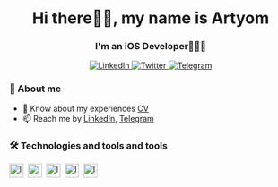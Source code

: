 <div id="header" align="center">
    <h1>Hi there👋🏻, my name is Artyom</h1>
    <h3>I'm an iOS Developer👨🏻‍💻</h3>
</div>

<div id="socials" align="center">
    <a href="https://www.linkedin.com/in/acidcry909/">
        <img src="https://img.shields.io/badge/Linkedin-black?style=for-the-badge&logo=linkedin" alt="LinkedIn"/
    </a>
    <a href="https://twitter.com/acidcry909">
        <img src="https://img.shields.io/badge/Twitter-black?style=for-the-badge&logo=x" alt="Twitter"/
    </a>
    <a href="https://t.me/acidcry909">
        <img src="https://img.shields.io/badge/Telegram-black?style=for-the-badge&logo=telegram" alt="Telegram"/>
    </a>
</div>

### 🍜 About me
- 📄 Know about my experiences [CV](https://docs.google.com/document/d/1fHA-p-XyeZ7pQ70Vo6G1tdTIgdWIgaBzE1holPHRT0o/edit)
- 📫 Reach me by [LinkedIn](https://www.linkedin.com/in/acidcry909/), [Telegram](https://t.me/acidcry909)

### 🛠️ Technologies and tools and tools
<img src="https://img.shields.io/badge/swift-black?logo=swift" alt="logo" height="25" />&nbsp;
<img src="https://img.shields.io/badge/xcode-black?logo=xcode" alt="logo" height="25" />&nbsp;
<img src="https://img.shields.io/badge/git-black?logo=git" alt="logo" height="25" />&nbsp;
<img src="https://img.shields.io/badge/react-black?logo=react" alt="logo" height="25" />&nbsp;
<img src="https://img.shields.io/badge/ts-black?logo=typescript" alt="logo" height="25" />&nbsp;
